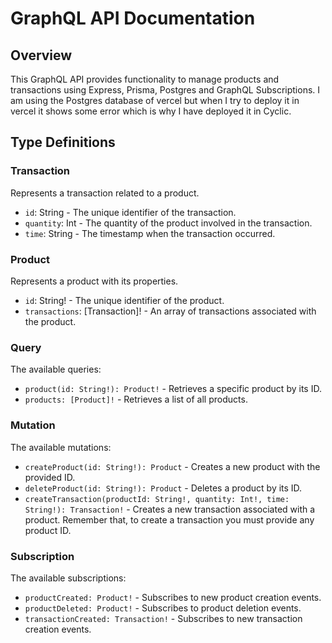 # GraphQL API Documentation

## Overview

This GraphQL API provides functionality to manage products and transactions using Express, Prisma, Postgres and GraphQL Subscriptions. I am using the Postgres database of vercel but when I try to deploy it in vercel it shows some error which is why I have deployed it in Cyclic.

## Type Definitions

### Transaction

Represents a transaction related to a product.

- `id`: String - The unique identifier of the transaction.
- `quantity`: Int - The quantity of the product involved in the transaction.
- `time`: String - The timestamp when the transaction occurred.

### Product

Represents a product with its properties.

- `id`: String! - The unique identifier of the product.
- `transactions`: [Transaction]! - An array of transactions associated with the product.

### Query

The available queries:

- `product(id: String!): Product!` - Retrieves a specific product by its ID.
- `products: [Product]!` - Retrieves a list of all products.

### Mutation

The available mutations:

- `createProduct(id: String!): Product` - Creates a new product with the provided ID.
- `deleteProduct(id: String!): Product` - Deletes a product by its ID.
- `createTransaction(productId: String!, quantity: Int!, time: String!): Transaction!` - Creates a new transaction associated with a product. Remember that, to create a transaction you must provide any product ID.

### Subscription

The available subscriptions:

- `productCreated: Product!` - Subscribes to new product creation events.
- `productDeleted: Product!` - Subscribes to product deletion events.
- `transactionCreated: Transaction!` - Subscribes to new transaction creation events.
